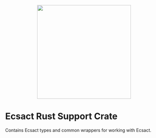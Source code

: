 <p align="center">
	<img src="https://ecsact.dev/external/ecsact_logo/ecsact-color.png" width="300" />
</p>

# Ecsact Rust Support Crate

Contains Ecsact types and common wrappers for working with Ecsact.

